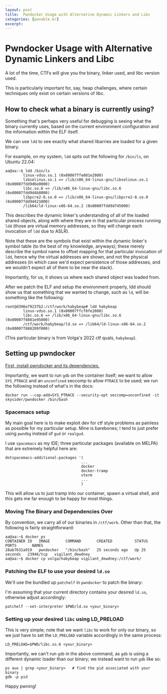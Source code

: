 ```yaml
---
layout: post
title:  Pwndocker Usage with Alternative Dynamic Linkers and Libc
categories: [pwnable.kr]
excerpt: 
---
```

# Pwndocker Usage with Alternative Dynamic Linkers and Libc

A lot of the time, CTFs will give you the binary, linker used, and libc version used.

This is particularly important for, say, heap challenges, where certain techniques only exist on certain versions of libc.

## How to check what a binary is currently using?

Something that's perhaps very useful for debugging is seeing what the binary currently uses, based on the current environment configuration and the information within the ELF itself.

We can use `ldd` to see exactly what shared libarries are loaded for a given binary.

For example, on my system, `ldd` spits out the following for `/bin/ls`, on Ubuntu 22.04:

```
aa@aa:~$ ldd /bin/ls
        linux-vdso.so.1 (0x00007ffe801e2000)
        libselinux.so.1 => /lib/x86_64-linux-gnu/libselinux.so.1 (0x00007fdd9d6e0000)
        libc.so.6 => /lib/x86_64-linux-gnu/libc.so.6 (0x00007fdd9d4b8000)
        libpcre2-8.so.0 => /lib/x86_64-linux-gnu/libpcre2-8.so.0 (0x00007fdd9d421000)
        /lib64/ld-linux-x86-64.so.2 (0x00007fdd9d745000)
```

This describes the dynamic linker's understanding of all of the loaded shared objects, along with where they are in that particular process running `ldd` (those are virtual memory addresses, so they will change each invocation of `ldd` due to ASLR).

Note that these are the symbols that exist within the dynamic linker's symbol table (to the best of my knowledge, anyways); these merely describe the symbol name to offset mapping for that particular invocation of `ldd`, hence why the virtual addresses are shown, and not the physical addresses (in which case we'd expect persistence of those addresses, and we wouldn't expect all of them to be near the stack).

Importantly, for us, it shows us where each shared object was loaded from.

After we patch the ELF and setup the environment properly, ldd should show us that something that we wanted to change, such as `ld`, will be something like the following:

```
root@d396e79237b2:/ctf/work/habybeap# ldd habybeap
        linux-vdso.so.1 (0x00007ffcf0fe2000)
        libc.so.6 => /lib/x86_64-linux-gnu/libc.so.6 (0x00007f8881e95000)
        /ctf/work/habybeap/ld.so => /lib64/ld-linux-x86-64.so.2 (0x00007f888209f000)
```
(This particular binary is from Volga's 2022 ctf quals, `habybeap`).

## Setting up pwndocker

[First, install pwndocker and its dependencies.](https://github.com/skysider/pwndocker)

Importantly, we want to run `gdb` on the container itself; we want to allow `SYS_PTRACE` and an `unconfined` seccomp to allow `PTRACE` to be used; we run the following instead of what's in the docs:

```
docker run --cap-add=SYS_PTRACE --security-opt seccomp=unconfined -it skysider/pwndocker /bin/bash
```

### Spacemacs setup

My main goal here is to make exploit dev for ctf style problems as painless as possible for my particular setup.
Mine is barebones; I tend to just prefer using `pwndbg` instead of `gud` or `realgud`.

I use `spacemacs` as my IDE; three particular packages (available on MELPA) that are extremely helpful here are:
```
dotspacemacs-additional-packages '(
                                  ...
                                  docker
                                  docker-tramp
                                  vterm
                                  ...
                                  )
```

This will allow us to just tramp into our container, spawn a virtual shell, and this gets me far enough to be happy for most things.

### Moving The Binary and Dependencies Over

By convention, we carry all of our binaries in `/ctf/work`.
Other than that, the following is fairly straightforward:

```
aa@aa:~$ docker ps
CONTAINER ID   IMAGE       COMMAND       CREATED          STATUS          PORTS       NAMES
28ab7631a919   pwndocker   "/bin/bash"   25 seconds ago   Up 25 seconds   23946/tcp   vigilant_dewdney
aa@aa:~$ docker cp volga/habybeap vigilant_dewdney:/ctf/work/
```

### Patching the ELF to use your desired `ld.so`

We'll use the bundled up `patchelf` in `pwndocker` to patch the binary:

I'm assuming that your current directory contains your desired `ld.so`, otherwise adjust accordingly:

```
patchelf --set-interpreter $PWD/ld.so <your_binary>
```

### Setting up your desired `libc` using LD_PRELOAD

This is very simple; note that we want `libc` to work for only our binary, so we just have to set the `LD_PRELOAD` variable accordingly in the same process:

```
LD_PRELOAD=$PWD/libc.so.6 <your_binary>
```

Importantly, we can't run `gdb` in the above command, as `gdb` is using a different dynamic loader than our binary; we instead want to run `gdb` like so:

```
ps aux | grep <your_binary>   # find the pid associated with your binary
gdb -p pid 
```

Happy pwning!
